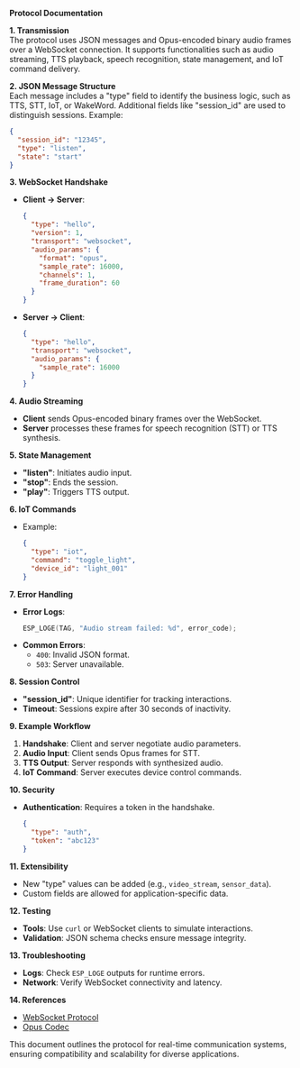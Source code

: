 **Protocol Documentation**

**1. Transmission**  
The protocol uses JSON messages and Opus-encoded binary audio frames over a WebSocket connection. It supports functionalities such as audio streaming, TTS playback, speech recognition, state management, and IoT command delivery.

**2. JSON Message Structure**  
Each message includes a "type" field to identify the business logic, such as TTS, STT, IoT, or WakeWord. Additional fields like "session_id" are used to distinguish sessions. Example:
```json
{
  "session_id": "12345",
  "type": "listen",
  "state": "start"
}
```

**3. WebSocket Handshake**  
- **Client → Server**:  
  ```json
  {
    "type": "hello",
    "version": 1,
    "transport": "websocket",
    "audio_params": {
      "format": "opus",
      "sample_rate": 16000,
      "channels": 1,
      "frame_duration": 60
    }
  }
  ```
- **Server → Client**:  
  ```json
  {
    "type": "hello",
    "transport": "websocket",
    "audio_params": {
      "sample_rate": 16000
    }
  }
  ```

**4. Audio Streaming**  
- **Client** sends Opus-encoded binary frames over the WebSocket.  
- **Server** processes these frames for speech recognition (STT) or TTS synthesis.

**5. State Management**  
- **"listen"**: Initiates audio input.  
- **"stop"**: Ends the session.  
- **"play"**: Triggers TTS output.  

**6. IoT Commands**  
- Example:  
  ```json
  {
    "type": "iot",
    "command": "toggle_light",
    "device_id": "light_001"
  }
  ```

**7. Error Handling**  
- **Error Logs**:  
  ```c
  ESP_LOGE(TAG, "Audio stream failed: %d", error_code);
  ```
- **Common Errors**:  
  - `400`: Invalid JSON format.  
  - `503`: Server unavailable.  

**8. Session Control**  
- **"session_id"**: Unique identifier for tracking interactions.  
- **Timeout**: Sessions expire after 30 seconds of inactivity.  

**9. Example Workflow**  
1. **Handshake**: Client and server negotiate audio parameters.  
2. **Audio Input**: Client sends Opus frames for STT.  
3. **TTS Output**: Server responds with synthesized audio.  
4. **IoT Command**: Server executes device control commands.  

**10. Security**  
- **Authentication**: Requires a token in the handshake.  
  ```json
  {
    "type": "auth",
    "token": "abc123"
  }
  ```

**11. Extensibility**  
- New "type" values can be added (e.g., `video_stream`, `sensor_data`).  
- Custom fields are allowed for application-specific data.  

**12. Testing**  
- **Tools**: Use `curl` or WebSocket clients to simulate interactions.  
- **Validation**: JSON schema checks ensure message integrity.  

**13. Troubleshooting**  
- **Logs**: Check `ESP_LOGE` outputs for runtime errors.  
- **Network**: Verify WebSocket connectivity and latency.  

**14. References**  
- [WebSocket Protocol](https://tools.ietf.org/html/rfc6455)  
- [Opus Codec](https://tools.ietf.org/html/rfc6718)  

This document outlines the protocol for real-time communication systems, ensuring compatibility and scalability for diverse applications.
